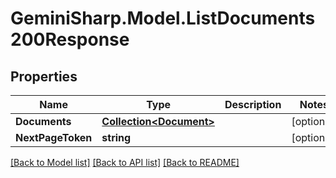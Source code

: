 # GeminiSharp.Model.ListDocuments200Response

## Properties

Name | Type | Description | Notes
------------ | ------------- | ------------- | -------------
**Documents** | [**Collection&lt;Document&gt;**](Document.md) |  | [optional] 
**NextPageToken** | **string** |  | [optional] 

[[Back to Model list]](../README.md#documentation-for-models) [[Back to API list]](../README.md#documentation-for-api-endpoints) [[Back to README]](../README.md)

